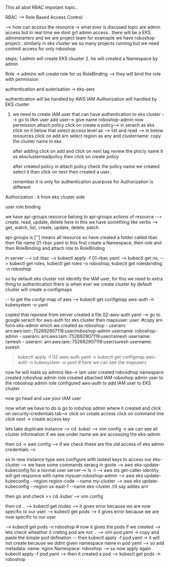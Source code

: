 This all abot RBAC impotant topic..

RBAC --> Role Based Access Control

--> how can access the resource  -> what ever is discuued topic are admin access
but in real time we dont grt admin access..
there will be a EKS adminstarters
and we are project team for examaple we have roboshop project..
similarly in eks cluster we so many projects running but we need controll access for only roboshop

steps:
1.admin will create EKS ckuster
2. he will created a Namespace by admin

Role  -> admins will create role for us
RoleBinding --> they will bind the role with permission

authentication and auterisation   -> eks-aws

authentication will be handled by AWS IAM
Authorization will handled by EKS cluster

1. we need to create IAM user that can have authentication to eks cluster
    --> go to IAm user add user--> give name roboshop-admin now permission attach policy
    click on create a policy--> in serach as eks click on it below that select access level as
    --> list and read
    --> in below resources click on add arn select region as any and  clustername: copy the cluster name in eks

    after adding click on add and click on next tag review the plociy name it as eksclusterreadpolicy then click on create policy

    after created policy in attach policy check the policy name we created select it then click on next then created a user..

    remember it is only for authentication pusrpose for Authorization is different


Authorization : it from eks cluster side

user
role
binding

we have api-groups
resource belong to api-groups
actions of resource --< create. read, update, delete
here in this we have something like verbs --> get, watch, list, create, update, delete. patch

api-groups is [''] means all resource
so have created a folder called rbac then file name 01-rbac.yaml in this
first create a Namespace, then role and then RoleBinding and attach role to RoleBinding

in server --< cd rbac --> kubectl apply -f 01-rbac.yaml --> kubectl get ns, --> kubectl get roles, kubectl get roles -n roboshop,
kubectl get rolesbinding -n roboshop

so by default eks cluster not identify the IAM user, for this we need to extra thing to authentication
there is when ever we create cluster by default cluster will create a configmaps

-- to get the confgi-map of aws
--> kubectl get configmap aws-auth -n kubesystem -o yaml 

copied that reposne from server created a file 02-aws-auth.yaml   --> go to google serach for aws-auth for eks cluster then 
mapsuser:
    user: #copy arn form eks-admin which we created as roboshop
    - userarn: arn:aws:iam::752692907119:user/roboshop-admin
      username: roboshop-admin
    - userarn: arn:aws:iam::752692907119:user/ramesh
      username: ramesh
    - userarn: arn:aws:iam::752692907119:user/suresh
      username: suresh

> kubectl apply -f 02-aws-auth.yaml
-> kubectl get configmap aws-auth -n kubesystem -o yaml # here we can see the mapusers

now he will mails us admins like-->
iam user created
robosdhop namespace created
roboshop admin role created
attached IAM roboshop admin user to the roboshop admin role
configured aws-auth to add IAM user to EKS cluster

now go head and use your IAM user

now what we have to do is go to robshop admin where it created and click on security-credentials tab--> click on create access
click on command line click next -> create access key


lets take duplicate instance --> cd .kube/
--> vim config  -> we can see all cluster information if we see under name we are accessing the eks-admin

then cd
-> aws config --> if we check these are the old access of eks admin credentials -->

so in new instance type aws configure with lastest keys 
to access our eks-cluster --> we have some commands
seracg in goole --> aws eks-update-kubeconfig for a normal user
 server--> ls -l
 --> aws sts get-caller-identity will get responce with name mysuer-roboshop-admin
 --> aws eks update-kubeconfig --region region-code --name my-cluster
 --> aws eks update-kubeconfig --region us-east-1 --name eks-cluster //it say addes arn

 then go and check >> cd .kube/
 --> vim config

 then cd ..
 --> kubectl get nodes --> it gives error because we are now specific to our user
 --> kubectl get pods --> it gives error because we are now specific to our user

 --> kubectl get pods -n roboshop  # now it gives the pods if we created
 --> lets check wheather it creting pod are not ..
 --> vim pod.yaml  -> copy and paste the simple pod defination
  -- then kubectl apply -f pod.yaml -> it will not create because we ddint given namespace name in pod yaml 
  --> so add metadata: 
                name: nginx
                Namespace: roboshop
--> so now apply again kubectl apply -f pod.yaml --> then it created a pod
--> kubectl get pods -n roboshop